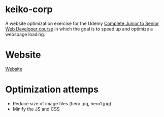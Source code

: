 # keiko-corp
A website optimization exercise for the Udemy [Complete Junior to Senior Web Developer course](https://www.udemy.com/course/the-complete-junior-to-senior-web-developer-roadmap/) in which the goal is to speed up and optimize a webspage loading.

# Website
[Website](https://rickyklu.github.io/keiko-corp/)


# Optimization attemps
* Reduce size of image files (hero.jpg, hero1.jpg)
* Minify the JS and CSS